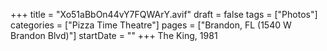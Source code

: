 +++
title = "Xo51aBbOn44vY7FQWArY.avif"
draft = false
tags = ["Photos"]
categories = ["Pizza Time Theatre"]
pages = ["Brandon, FL (1540 W Brandon Blvd)"]
startDate = ""
+++
The King, 1981
